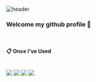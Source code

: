 ![header](https://capsule-render.vercel.app/api?type=Waving&text=Hello!&color=e0eeee&fontColor=808080)


### Welcome my github profile 👋
<br/>

####  :clipboard: Once I've Used 
<br/>
<div align="left">
<img src="https://img.shields.io/badge/JavaScript-F7DF1E?style=for-the-badge&logo=JavaScript&logoColor=white">
<img src="https://img.shields.io/badge/React-000000?style=for-the-badge&logo=react&logoColor=white">
<img src="https://img.shields.io/badge/HTML5-E34F26?style=for-the-badge&logo=HTML5&logoColor=white">
<img src="https://img.shields.io/badge/CSS3-1572B6?style=for-the-badge&logo=CSS3&logoColor=white">
</div>
<br/>
